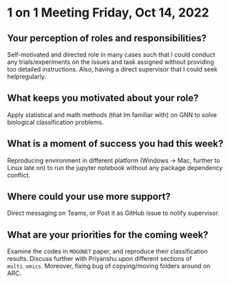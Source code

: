 # 1 on 1 Meeting Friday, Oct 14, 2022

## Your perception of roles and responsibilities?

Self-motivated and directed role in many cases such that I could conduct any trials/experiments on the issues and task assigned without providing too detailed instructions. Also, having a direct supervisor that I could seek helpregularly.

## What keeps you motivated about your role?

Apply statistical and math methods (that Im familiar with) on GNN to solve biological classification problems. 

## What is a moment of success you had this week?

Reproducing environment in different platform (Windows -> Mac, further to Linux late on) to run the jupyter notebook without any package dependency conflict. 

## Where could your use more support?

Direct messaging on Teams, or Post it as GitHub issue to notify supervisor.

## What are your priorities for the coming week?

Examine the codes in `MOGONET` paper, and reproduce their classification results. Discuss further with Priyanshu upon different sections of `multi_omics`. Moreover, fixing bug of copying/moving folders around on ARC. 
